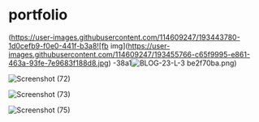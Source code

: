 # portfolio
(https://user-images.githubusercontent.com/114609247/193443780-1d0cefb9-f0e0-441f-b3a8![fb img](https://user-images.githubusercontent.com/114609247/193455766-c65f9995-e861-463a-93fe-7e9683f188d8.jpg)
-38a1![BLOG-23-L-3](https://user-images.githubusercontent.com/114609247/193455795-38b08e86-9d81-4474-bfaa-d59619208e1e.jpg)
be2f70ba.png)

![Screenshot (72)](https://user-images.githubusercontent.com/114609247/193455805-ce8fee30-1b84-4043-aede-64c9a5683a93.png)

![Screenshot (73)](https://user-images.githubusercontent.com/114609247/193455828-a8df174e-ca99-46e9-8e30-6b485493c95e.png)

![Screenshot (75)](https://user-images.githubusercontent.com/114609247/193455835-36395823-8826-4d16-826e-a3bf0e90b244.png)

